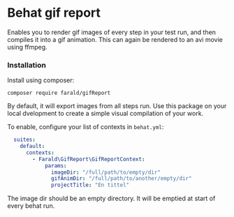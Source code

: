 # Behat gif report

Enables you to render gif images of every step in your test run, and then compiles it into a gif animation. This can again be rendered to an avi movie using ffmpeg.

### Installation

Install using composer:

`composer require farald/gifReport`

By default, it will export images from all steps run.
Use this package on your local dvelopment to create a simple visual compilation of your work.

To enable, configure your list of contexts in `behat.yml`:

```yaml
  suites:
    default:
      contexts:
        - Farald\GifReport\GifReportContext:
            params:
              imageDir: "/full/path/to/empty/dir"
              gifAnimDir: "/full/path/to/another/empty/dir"
              projectTitle: "En tittel"
```

The image dir should be an empty directory. It will be emptied at start of every behat run.